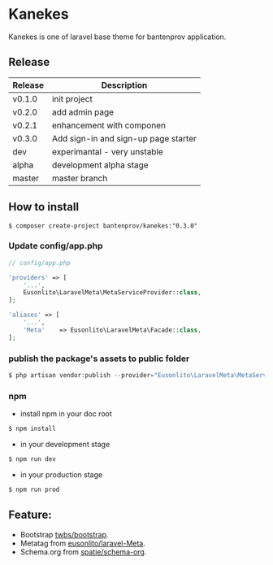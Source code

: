 # Kanekes

Kanekes is one of laravel base theme for bantenprov application.

## Release

| Release   | Description                          |
|-----------|--------------------------------------|
| v0.1.0    | init project                         |
| v0.2.0    | add admin page                       |
| v0.2.1    | enhancement with componen            |
| v0.3.0    | Add sign-in and sign-up page starter |
| dev       | experimantal - very unstable         |
| alpha     | development alpha stage              |
| master    | master branch                        |


## How to install

```
$ composer create-project bantenprov/kanekes:"0.3.0"
```

### Update config/app.php

```php
// config/app.php

'providers' => [
    '...',
    Eusonlito\LaravelMeta\MetaServiceProvider::class,
];

'aliases' => [
    '...',
    'Meta'    => Eusonlito\LaravelMeta\Facade::class,
];
```

### publish the package's assets to public folder

```php
$ php artisan vendor:publish --provider="Eusonlito\LaravelMeta\MetaServiceProvider"
```
### npm
- install npm in your doc root
```sh
$ npm install
```
- in your development stage
```sh
$ npm run dev
```
- in your production stage
```sh
$ npm run prod
```

## Feature:

- Bootstrap [twbs/bootstrap](https://github.com/twbs/bootstrap/).
- Metatag from [eusonlito/laravel-Meta](https://github.com/eusonlito/laravel-Meta).
- Schema.org from [spatie/schema-org](https://github.com/spatie/schema-org).

